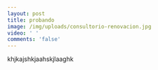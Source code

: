 ```yaml
---
layout: post
title: probando
image: /img/uploads/consultorio-renovacion.jpg
video: ' '
comments: 'false'
---
```

khjkajshkjaahskjlaaghk
